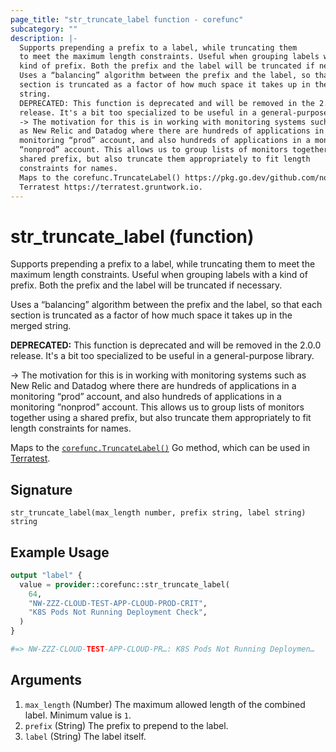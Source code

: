 ```yaml
---
page_title: "str_truncate_label function - corefunc"
subcategory: ""
description: |-
  Supports prepending a prefix to a label, while truncating them
  to meet the maximum length constraints. Useful when grouping labels with a
  kind of prefix. Both the prefix and the label will be truncated if necessary.
  Uses a “balancing” algorithm between the prefix and the label, so that each
  section is truncated as a factor of how much space it takes up in the merged
  string.
  DEPRECATED: This function is deprecated and will be removed in the 2.0.0
  release. It's a bit too specialized to be useful in a general-purpose library.
  -> The motivation for this is in working with monitoring systems such
  as New Relic and Datadog where there are hundreds of applications in a
  monitoring “prod” account, and also hundreds of applications in a monitoring
  “nonprod” account. This allows us to group lists of monitors together using a
  shared prefix, but also truncate them appropriately to fit length
  constraints for names.
  Maps to the corefunc.TruncateLabel() https://pkg.go.dev/github.com/northwood-labs/terraform-provider-corefunc/corefunc#TruncateLabel Go method, which can be used in
  Terratest https://terratest.gruntwork.io.
---
```


# str_truncate_label (function)

Supports prepending a prefix to a label, while truncating them
to meet the maximum length constraints. Useful when grouping labels with a
kind of prefix. Both the prefix and the label will be truncated if necessary.

Uses a “balancing” algorithm between the prefix and the label, so that each
section is truncated as a factor of how much space it takes up in the merged
string.

**DEPRECATED:** This function is deprecated and will be removed in the 2.0.0
release. It's a bit too specialized to be useful in a general-purpose library.

-> The motivation for this is in working with monitoring systems such
as New Relic and Datadog where there are hundreds of applications in a
monitoring “prod” account, and also hundreds of applications in a monitoring
“nonprod” account. This allows us to group lists of monitors together using a
shared prefix, but also truncate them appropriately to fit length
constraints for names.

Maps to the [`corefunc.TruncateLabel()`](https://pkg.go.dev/github.com/northwood-labs/terraform-provider-corefunc/corefunc#TruncateLabel) Go method, which can be used in
[Terratest](https://terratest.gruntwork.io).

## Signature

<!-- signature generated by tfplugindocs -->
```text
str_truncate_label(max_length number, prefix string, label string) string
```

## Example Usage

```terraform
output "label" {
  value = provider::corefunc::str_truncate_label(
    64,
    "NW-ZZZ-CLOUD-TEST-APP-CLOUD-PROD-CRIT",
    "K8S Pods Not Running Deployment Check",
  )
}

#=> NW-ZZZ-CLOUD-TEST-APP-CLOUD-PR…: K8S Pods Not Running Deploymen…
```

## Arguments

1. `max_length` (Number) The maximum allowed length of the combined label. Minimum value is `1`.
1. `prefix` (String) The prefix to prepend to the label.
1. `label` (String) The label itself.

<!-- Preview the provider docs with the Terraform registry provider docs preview tool: https://registry.terraform.io/tools/doc-preview -->
